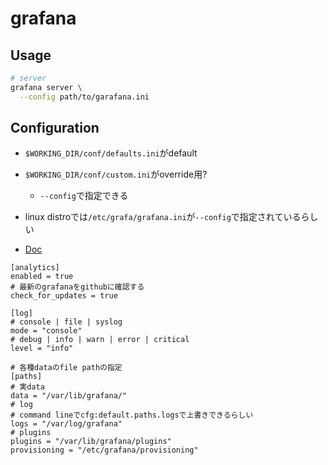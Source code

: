 # grafana

## Usage

```sh
# server 
grafana server \
  --config path/to/garafana.ini
```

## Configuration

* `$WORKING_DIR/conf/defaults.ini`がdefault
* `$WORKING_DIR/conf/custom.ini`がoverride用?
  * `--config`で指定できる
* linux distroでは`/etc/grafa/grafana.ini`が`--config`で指定されているらしい

* [Doc](https://grafana.com/docs/grafana/latest/setup-grafana/configure-grafana/)


```init
[analytics]
enabled = true
# 最新のgrafanaをgithubに確認する
check_for_updates = true

[log]
# console | file | syslog
mode = "console"
# debug | info | warn | error | critical
level = "info"

# 各種dataのfile pathの指定
[paths]
# 実data
data = "/var/lib/grafana/"
# log
# command lineでcfg:default.paths.logsで上書きできるらしい
logs = "/var/log/grafana"
# plugins
plugins = "/var/lib/grafana/plugins"
provisioning = "/etc/grafana/provisioning"
```


